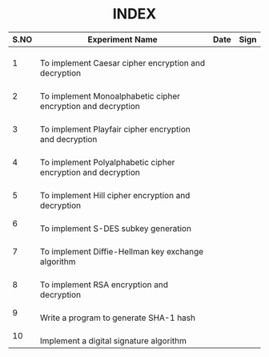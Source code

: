 
<h1 align="center"> INDEX</h1>

| **S.NO** | **Experiment Name**<br>                                              | **Date** | **Sign** |
| -------- | -------------------------------------------------------------------- | -------- | -------- |
| 1        | <br>To implement Caesar cipher encryption and decryption<br>         |          |          |
| 2        | <br>To implement Monoalphabetic cipher encryption and decryption<br> |          |          |
| 3        | <br>To implement Playfair cipher encryption and decryption<br>       |          |          |
| 4        | <br>To implement Polyalphabetic cipher encryption and decryption<br> |          |          |
| 5        | <br>To implement Hill cipher encryption and decryption<br>           |          |          |
| 6        | <br>To implement S-DES subkey generation<br>                         |          |          |
| 7        | <br>To implement Diffie-Hellman key exchange algorithm<br>           |          |          |
| 8        | <br>To implement RSA encryption and decryption<br>                   |          |          |
| 9        | <br>Write a program to generate SHA-1 hash<br>                       |          |          |
| 10       | <br>Implement a digital signature algorithm<br>                      |          |          |
